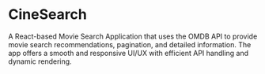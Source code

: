 # CineSearch
A React-based Movie Search Application that uses the OMDB API to provide movie search recommendations, pagination, and detailed information. The app offers a smooth and responsive UI/UX with efficient API handling and dynamic rendering.
